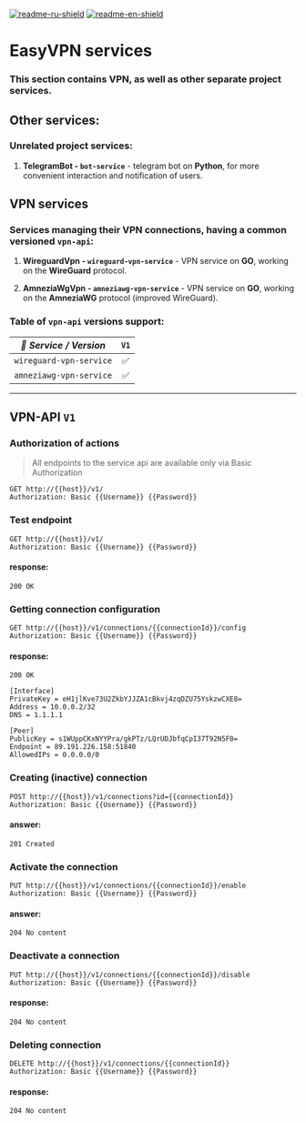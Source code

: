[![readme-ru-shield]][readme-ru-url]
[![readme-en-shield]][readme-en-url]

[readme-ru-shield]: https://img.shields.io/badge/ru-gray
[readme-ru-url]: README.md
[readme-en-shield]: https://img.shields.io/badge/en-blue
[readme-en-url]: README.en_EN.md

# EasyVPN services

### This section contains VPN, as well as other separate project services.

## Other services:

### Unrelated project services:

1. **TelegramBot - `bot-service`** - telegram bot on **Python**, for more convenient interaction and notification of users.

## VPN services

### Services managing their VPN connections, having a common versioned `vpn-api`:

1. **WireguardVpn - `wireguard-vpn-service`** - VPN service on **GO**, working on the **WireGuard** protocol.

2. **AmneziaWgVpn - `amneziawg-vpn-service`** - VPN service on **GO**, working on the **AmneziaWG** protocol (improved WireGuard).

### Table of `vpn-api` versions support:
| ***🧩 Service / Version*** | **`V1`** |
|--------------------------|:--------:|
| `wireguard-vpn-service` | ✅ |
| `amneziawg-vpn-service` | ✅ |

-------------------------------------------------------------------

## VPN-API `V1`

### Authorization of actions
> All endpoints to the service api are available only via Basic Authorization
```http
GET http://{{host}}/v1/
Authorization: Basic {{Username}} {{Password}}
```

### Test endpoint
```http
GET http://{{host}}/v1/
Authorization: Basic {{Username}} {{Password}}
```
#### response:
```http
200 OK
```

### Getting connection configuration
```http
GET http://{{host}}/v1/connections/{{connectionId}}/config
Authorization: Basic {{Username}} {{Password}}
```
#### response:
```http
200 OK
```
```
[Interface]
PrivateKey = eH1jlKve73U2ZkbYJJZA1cBkvj4zqDZU75YskzwCXE8=
Address = 10.0.0.2/32
DNS = 1.1.1.1

[Peer]
PublicKey = s1WUppCKxNYYPra/gkPTz/LQrUDJbfqCpI37T92N5F0=
Endpoint = 89.191.226.158:51840
AllowedIPs = 0.0.0.0/0
```

### Creating (inactive) connection
```http
POST http://{{host}}/v1/connections?id={{connectionId}}
Authorization: Basic {{Username}} {{Password}}
```
#### answer:
```http
201 Created
```

### Activate the connection
```http
PUT http://{{host}}/v1/connections/{{connectionId}}/enable
Authorization: Basic {{Username}} {{Password}}
```
#### answer:
```http
204 No content
```

### Deactivate a connection
```http
PUT http://{{host}}/v1/connections/{{connectionId}}/disable
Authorization: Basic {{Username}} {{Password}}
```
#### response:
```http
204 No content
```

### Deleting connection
```http
DELETE http://{{host}}/v1/connections/{{connectionId}}
Authorization: Basic {{Username}} {{Password}}
```
#### response:
```http
204 No content
```